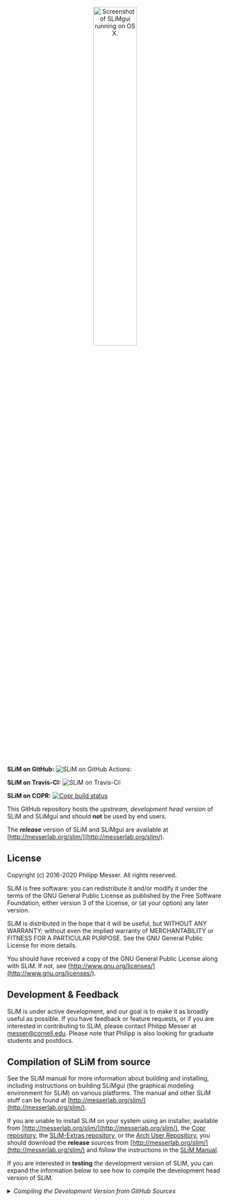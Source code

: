<p align="center">
	<img alt="Screenshot of SLiMgui running on OS X." height="45%" width="45%" src="https://messerlab.files.wordpress.com/2016/02/slimgui_screenshot.jpg?w=600"/>
</p>

**SLiM on GitHub:** ![SLiM on GitHub Actions:](https://github.com/MesserLab/SLiM/workflows/tests/badge.svg)

**SLiM on Travis-CI:** ![SLiM on Travis-CI:](https://travis-ci.com/MesserLab/SLiM.svg?branch=master)

**SLiM on COPR:** [![Copr build status](https://copr.fedorainfracloud.org/coprs/bacarson/SLiM-Selection_on_Linked_Mutations/package/SLiM/status_image/last_build.png)](https://copr.fedorainfracloud.org/coprs/bacarson/SLiM-Selection_on_Linked_Mutations/package/SLiM/)

This GitHub repository hosts the <em>upstream, development head version</em> of SLiM and SLiMgui and should <strong>not</strong> be used by end users.

The <strong><em>release</em></strong> version of SLiM and SLiMgui are available at [http://messerlab.org/slim/](http://messerlab.org/slim/).


License
----------

Copyright (c) 2016-2020 Philipp Messer.  All rights reserved.

SLiM is free software: you can redistribute it and/or modify it under the terms of the GNU General Public License as published by the Free Software Foundation, either version 3 of the License, or (at your option) any later version.

SLiM is distributed in the hope that it will be useful, but WITHOUT ANY WARRANTY; without even the implied warranty of MERCHANTABILITY or FITNESS FOR A PARTICULAR PURPOSE.  See the GNU General Public License for more details.

You should have received a copy of the GNU General Public License along with SLiM.  If not, see [http://www.gnu.org/licenses/](http://www.gnu.org/licenses/).

Development & Feedback
-----------------------------------

SLiM is under active development, and our goal is to make it as broadly useful as possible.  If you have feedback or feature requests, or if you are interested in contributing to SLiM, please contact Philipp Messer at [messer@cornell.edu](mailto:messer@cornell.edu). Please note that Philipp is also looking for graduate students and postdocs.

Compilation of SLiM from source
----------------------------------

See the SLiM manual for more information about building and installing, including instructions on building SLiMgui (the graphical modeling environment for SLiM) on various platforms.  The manual and other SLiM stuff can be found at [http://messerlab.org/slim/](http://messerlab.org/slim/).

If you are unable to install SLiM on your system using an installer, available from [http://messerlab.org/slim/](http://messerlab.org/slim/), the [Copr repository](https://copr.fedorainfracloud.org/coprs/bacarson/SLiM-Selection_on_Linked_Mutations/), the [SLiM-Extras repository](https://github.com/MesserLab/SLiM-Extras/blob/master/installation/DebianUbuntuInstall.sh), or the [Arch User Repository](https://aur.archlinux.org/packages/slim-simulator/), you should download the <strong>release</strong> sources from [http://messerlab.org/slim/](http://messerlab.org/slim/) and follow the instructions in the [SLiM Manual](http://benhaller.com/slim/SLiM_Manual.pdf).

If you are interested in <strong>testing</strong> the development version of SLiM, you can expand the information below to see how to compile the development head version of SLiM.

<details>
	<summary><em>Compiling the Development Version from GitHub Sources</em></summary><p></p>
We use CMake, with an out-of-source build, as described here:

https://gitlab.kitware.com/cmake/community/wikis/FAQ#out-of-source-build-trees

CMake is available with `port install cmake` or `brew install cmake` (on OS X, with MacPorts or Homebrew respectively), or with `aptitude install cmake` (on debian).

To compile the development version from this repository, do:

	git clone https://github.com/MesserLab/SLiM.git
	mkdir SLiM_build
	cd SLiM_build
	cmake -DCMAKE_BUILD_TYPE=Release ../SLiM
	make

(You might do `make -j 10` or some such to speed up the build process by building with ten threads simultaneously.)  The resulting binaries (`slim` and `eidos`) will be located in the `SLiM_build` directory.  You can name the build directory anything you wish; there is nothing magical about the name `SLiM_build`.  Running `make install` will then attempt to install these to the default system directories, but this will probably fail unless you run it with root permissions (e.g., by doing `sudo make install`).   To explicitly tell cmake where to install the binaries, run:

	cmake -DCMAKE_BUILD_TYPE=Release -DCMAKE_INSTALL_PREFIX=/path/to/install ../SLiM
	make
	make install

where `/path/to/install` is the path where you want `slim` and `eidos` installed below (they would be put in `/path/to/install/bin` in this example, analogous to the `--user` flag).

To update the build (after a `git pull`, for example), in the `SLiM_build` directory run:

	cmake -DCMAKE_BUILD_TYPE=Release ../SLiM
	make

To build a debug version of the code (i.e., optimization turned off, debugging symbols turned on, and extra runtime checking enabled), run instead:

	cmake -DCMAKE_BUILD_TYPE=Debug ../SLiM
	make

This could be done in a separate build directory to retain both versions of the build.
</details>
